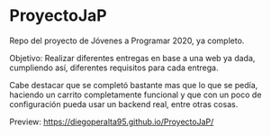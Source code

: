 # ProyectoJaP
Repo del proyecto de Jóvenes a Programar 2020, ya completo.

Objetivo: Realizar diferentes entregas en base a una web ya dada, cumpliendo así, diferentes requisitos para cada entrega.

Cabe destacar que se completó bastante mas que lo que se pedía, haciendo un carrito completamente funcional y que con un poco de configuración pueda usar un backend real, entre otras cosas.

Preview:
https://diegoperalta95.github.io/ProyectoJaP/



